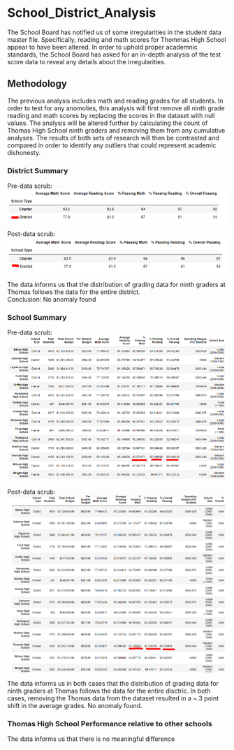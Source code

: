 # School_District_Analysis
The School Board has notified us of some irregularities in the student data master file.
Specifically, reading and math scores for Thommas High School appear to have been altered.
In order to uphold proper academnic standards, the School Board has asked for an in-depth
analysis of the test score data to reveal any details about the irregularities.

## Methodology
The previous analysis includes math and reading grades for all students.  In order to 
test for any anomolies, this analysis will first remove all ninth grade reading and math scores by replacing the scores
in the dataset with null values.  The analysis will be altered further by calculating the count of Thomas High School ninth graders
and removing them from any cumulative analyses.  The results of both sets of research will then be contrasted
and compared in order to identify any outliers that could represent academic dishonesty.

### District Summary

Pre-data scrub:
![alt text](https://github.com/brian-mcrae/School_District_Analysis/blob/main/Resources/District_Pre_Scrub.PNG)

Post-data scrub:
![alt text](https://github.com/brian-mcrae/School_District_Analysis/blob/main/Resources/Disctrict_Post_Scrub.PNG)

The data informs us that the distribution of grading data for ninth graders at Thomas follows the data for the entire district.  
Conclusion: No anomaly found

### School Summary

Pre-data scrub:
![alt text](https://github.com/brian-mcrae/School_District_Analysis/blob/main/Resources/School_Pre_Scrub.PNG)

Post-data scrub:
![alt text](https://github.com/brian-mcrae/School_District_Analysis/blob/main/Resources/School_Post_Scrub.PNG)

The data informs us in both cases that the distribution of grading data for ninth graders at Thomas follows the data for the entire
disctric.  In both cases, removing the Thomas data from the dataset resulted in a ~.3 point shift in the average grades.  No anomaly found.

### Thomas High School Performance relative to other schools
The data informs us that there is no meaningful difference

